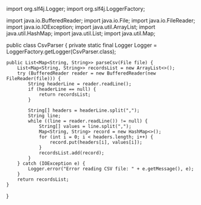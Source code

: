 import org.slf4j.Logger;
import org.slf4j.LoggerFactory;

import java.io.BufferedReader;
import java.io.File;
import java.io.FileReader;
import java.io.IOException;
import java.util.ArrayList;
import java.util.HashMap;
import java.util.List;
import java.util.Map;

public class CsvParser {
    private static final Logger Logger = LoggerFactory.getLogger(CsvParser.class);

    public List<Map<String, String>> parseCsv(File file) {
        List<Map<String, String>> recordsList = new ArrayList<>();
        try (BufferedReader reader = new BufferedReader(new FileReader(file))) {
            String headerLine = reader.readLine();
            if (headerLine == null) {
                return recordsList;
            }

            String[] headers = headerLine.split(",");
            String line;
            while ((line = reader.readLine()) != null) {
                String[] values = line.split(",");
                Map<String, String> record = new HashMap<>();
                for (int i = 0; i < headers.length; i++) {
                    record.put(headers[i], values[i]);
                }
                recordsList.add(record);
            }
        } catch (IOException e) {
            Logger.error("Error reading CSV file: " + e.getMessage(), e);
        }
        return recordsList;
    }
}
